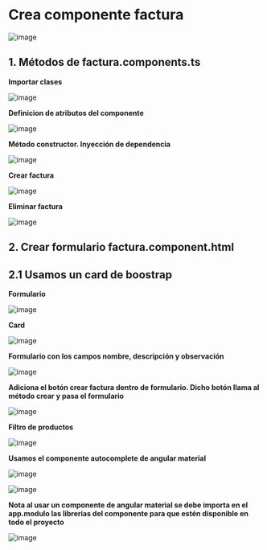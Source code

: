 # Crea componente factura

![image](https://user-images.githubusercontent.com/31961588/168708592-645fe298-56fa-48f2-88d7-d4b2746e2ebc.png)


## 1. Métodos de factura.components.ts

**Importar clases**

![image](https://user-images.githubusercontent.com/31961588/168709140-a0e40709-76c6-41e7-bb91-3e2f9e26a039.png)

**Definicion de atributos del componente**

![image](https://user-images.githubusercontent.com/31961588/168709214-3d0bd9e8-7d1b-49db-870d-9c14502124e8.png)

**Método constructor. Inyección de dependencia**

![image](https://user-images.githubusercontent.com/31961588/168709331-bbd27266-f28d-4af2-addc-f04bc6ccc213.png)

**Crear factura**

![image](https://user-images.githubusercontent.com/31961588/168709411-62ef6a09-644d-4b6d-bb40-1ebf36cc728b.png)

**Eliminar factura**

![image](https://user-images.githubusercontent.com/31961588/168709571-a69720dc-48da-4d31-89bc-7e5a3310002d.png)


## 2. Crear formulario factura.component.html

## 2.1 Usamos un card de boostrap 

**Formulario**

![image](https://user-images.githubusercontent.com/31961588/168710555-872eadb3-0f69-4d75-a4b4-49b5e8a08b0d.png)

**Card**

![image](https://user-images.githubusercontent.com/31961588/168710640-f97a34e1-6165-4885-91a3-210aa4aeb016.png)

**Formulario con los campos nombre, descripción y observación**

![image](https://user-images.githubusercontent.com/31961588/168711516-8b6d9916-1cb7-42cd-8748-b5f0626ccf92.png)

**Adiciona el botón crear factura dentro de formulario. Dicho botón llama al método crear y pasa el formulario**

![image](https://user-images.githubusercontent.com/31961588/168712309-f4b353f7-3fc6-4975-bcf5-4d31fe0910cc.png)

**Filtro de productos**

![image](https://user-images.githubusercontent.com/31961588/168713884-9d66697e-379b-4f9d-80b4-adc1ea2ae622.png)

**Usamos el componente autocomplete de angular material**

![image](https://user-images.githubusercontent.com/31961588/168714152-07b029da-7464-48ef-8edc-ed8515a62ed0.png)

![image](https://user-images.githubusercontent.com/31961588/168714690-8c1e3eb8-3e0e-4351-a2fd-d5f77a8d36c2.png)

**Nota al usar un componente de angular material se debe importa en el app.modulo las librerias del componente para que estén disponible en todo el proyecto**

![image](https://user-images.githubusercontent.com/31961588/168714484-c5aeb860-462f-4cab-9497-a835b3ba17ac.png)




